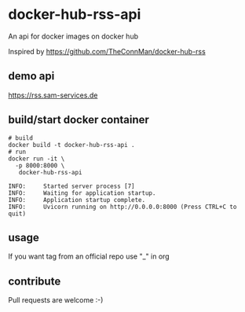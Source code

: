 # docker-hub-rss-api

An api for docker images on docker hub

Inspired by https://github.com/TheConnMan/docker-hub-rss

## demo api
https://rss.sam-services.de

## build/start docker container
```
# build
docker build -t docker-hub-rss-api .
# run
docker run -it \
  -p 8000:8000 \
   docker-hub-rss-api

INFO:     Started server process [7]
INFO:     Waiting for application startup.
INFO:     Application startup complete.
INFO:     Uvicorn running on http://0.0.0.0:8000 (Press CTRL+C to quit)
```

## usage

If you want tag from an official repo use "_" in org

## contribute

Pull requests are welcome :-)
